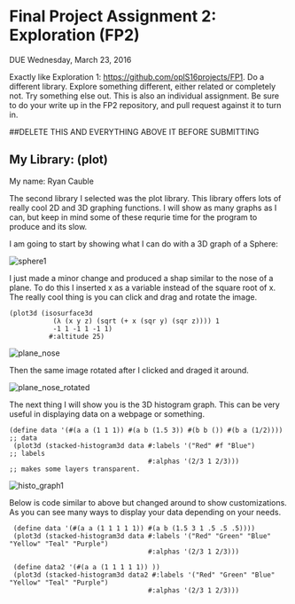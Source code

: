 # Final Project Assignment 2: Exploration (FP2)
DUE Wednesday, March 23, 2016

Exactly like Exploration 1: https://github.com/oplS16projects/FP1. Do a different library. Explore something different, either related or completely not. Try something else out. This is also an individual assignment. 
Be sure to do your write up in the FP2 repository, and pull request against it to turn in.

##DELETE THIS AND EVERYTHING ABOVE IT BEFORE SUBMITTING

## My Library: (plot)
My name: Ryan Cauble

The second library I selected was the plot library. This library offers lots of really cool 2D and 3D graphing functions. 
I will show as many graphs as I can, but keep in mind some of these requrie time for the program to produce and its slow.

I am going to start by showing what I can do with a 3D graph of a Sphere:

![sphere1](https://cloud.githubusercontent.com/assets/17748575/13971541/686c5424-f067-11e5-90dd-cd6e1f67e90b.png)


I just made a minor change and produced a shap similar to the nose of a plane. To do this I inserted x as a variable 
instead of the square root of x.
The really cool thing is you can click and drag and rotate the image.

```
(plot3d (isosurface3d
           (λ (x y z) (sqrt (+ x (sqr y) (sqr z)))) 1
           -1 1 -1 1 -1 1)
          #:altitude 25)
```          

![plane_nose](https://cloud.githubusercontent.com/assets/17748575/13971705/c3baf460-f068-11e5-8d17-2a4d9b5336b7.png)

Then the same image rotated after I clicked and draged it around. 

![plane_nose_rotated](https://cloud.githubusercontent.com/assets/17748575/13971758/3ed95d1c-f069-11e5-8855-d794538be413.png)


The next thing I will show you is the 3D histogram graph. This can be very useful in displaying data on a webpage or something.

```
(define data '(#(a a (1 1 1)) #(a b (1.5 3)) #(b b ()) #(b a (1/2)))) ;; data 
 (plot3d (stacked-histogram3d data #:labels '("Red" #f "Blue")        ;; labels 
                                   #:alphas '(2/3 1 2/3)))            ;; makes some layers transparent.
```

![histo_graph1](https://cloud.githubusercontent.com/assets/17748575/13971873/1f14abe8-f06a-11e5-9075-93716f6b36ee.png)



Below is code similar to above but changed around to show customizations. As you can see many ways to display your 
data depending on your needs.

```
 (define data '(#(a a (1 1 1 1 1)) #(a b (1.5 3 1 .5 .5 .5))))
 (plot3d (stacked-histogram3d data #:labels '("Red" "Green" "Blue" "Yellow" "Teal" "Purple")
                                   #:alphas '(2/3 1 2/3)))

 (define data2 '(#(a a (1 1 1 1 1)) ))
 (plot3d (stacked-histogram3d data2 #:labels '("Red" "Green" "Blue" "Yellow" "Teal" "Purple")
                                   #:alphas '(2/3 1 2/3)))
```


